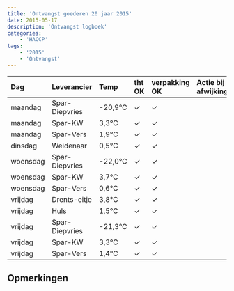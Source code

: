 ```yaml
---
title: 'Ontvangst goederen 20 jaar 2015'
date: 2015-05-17
description: 'Ontvangst logboek'
categories:
    - 'HACCP'
tags:
    - '2015'
    - 'Ontvangst'
---
```

| Dag | Leverancier | Temp | tht OK | verpakking OK | Actie bij afwijking | Controle door |
|:---|:---|:---|:---|:---|:---|:---|
| maandag | Spar-Diepvries | -20,9°C | &check; | &check; | | DPater |
| maandag | Spar-KW | 3,3°C | &check; | &check; | | DPater |
| maandag | Spar-Vers | 1,9°C | &check; | &check; | | DPater |
| dinsdag | Weidenaar | 0,5°C | &check; | &check; | | DPater |
| woensdag | Spar-Diepvries | -22,0°C | &check; | &check; | | WPater |
| woensdag | Spar-KW | 3,7°C | &check; | &check; | | WPater |
| woensdag | Spar-Vers | 0,6°C | &check; | &check; | | WPater |
| vrijdag | Drents-eitje | 3,8°C | &check; | &check; | | WPater |
| vrijdag | Huls | 1,5°C | &check; | &check; | | WPater |
| vrijdag | Spar-Diepvries | -21,3°C | &check; | &check; | | WPater |
| vrijdag | Spar-KW | 3,3°C | &check; | &check; | | WPater |
| vrijdag | Spar-Vers | 1,4°C | &check; | &check; | | WPater |

## Opmerkingen


